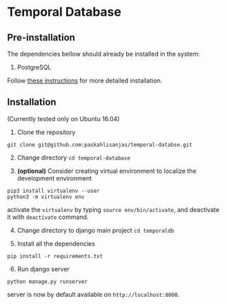 # Temporal Database

## Pre-installation

The dependencies bellow should already be installed in the system:

1. PostgreSQL

  Follow [these instructions](https://www.digitalocean.com/community/tutorials/how-to-install-and-use-postgresql-on-ubuntu-16-04) for more detailed installation.

## Installation

(Currently tested only on Ubuntu 16.04)

1. Clone the repository
  ```
  git clone git@github.com:paskahlisanjas/temporal-databse.git
  ```
2. Change directory `cd temporal-database`

3. <b>(optional)</b> Consider creating virtual environment to localize the development environment
  ```
  pip3 install virtualenv --user
  python3 -m virtualenv env
  ```
  activate the `virtualenv` by typing `source env/bin/activate`, and deactivate it with `deactivate` command.

4. Change directory to django main project `cd temporaldb`

5. Install all the dependencies
  ```
  pip install -r requirements.txt
  ```

6. Run django server
  ```
  python manage.py runserver
  ```
  server is now by default available on `http://localhost:8000`.
